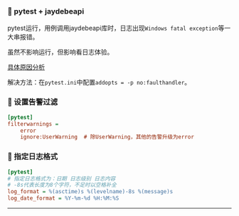 # 

### 🚁 pytest + jaydebeapi

pytest运行，用例调用jaydebeapi库时，日志出现`Windows fatal exception`等一大串报错。

虽然不影响运行，但影响看日志体验。

[具体原因分析](https://www.cnblogs.com/melonHJY/p/14500744.html)

解决方法：在`pytest.ini`中配置`addopts = -p no:faulthandler`。

### 🚁 设置告警过滤

```ini
[pytest]
filterwarnings =
    error
    ignore:UserWarning  # 除UserWarning，其他的告警升级为error
```

### 🚁 指定日志格式

```ini
[pytest]
# 指定日志格式为：日期 日志级别 日志内容
# -8s代表长度为8个字符，不足时以空格补全 
log_format = %(asctime)s %(levelname)-8s %(message)s
log_date_format = %Y-%m-%d %H:%M:%S
```

---
